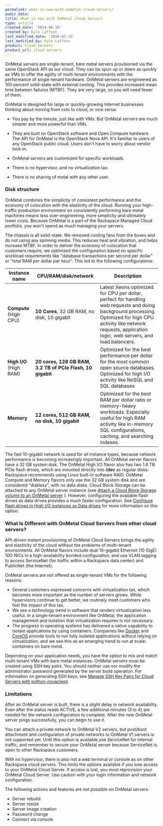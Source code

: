 ```yaml
---
permalink: what-is-new-with-onmetal-cloud-servers/
audit_date:
title: What is new with OnMetal Cloud Servers
type: article
created_date: '2014-06-19'
created_by: Kyle Laffoon
last_modified_date: '2016-07-15'
last_modified_by: Kyle Laffoon
product: Cloud Servers
product_url: cloud-servers
---
```


OnMetal servers are single-tenant, bare metal servers provisioned via
the same OpenStack API as our cloud. They can be spun up or down as
quickly as VMs to offer the agility of multi-tenant environments with
the performance of single-tenant hardware. OnMetal servers are
engineered as 100 percent solid-state with external cooling. This
provides increased mean time between failures (MTBF). They are very
large, so you will need fewer of them.

OnMetal is designed for large or quickly-growing Internet businesses
thinking about moving from colo to cloud, or vice versa:

-   You pay by the minute, just like with VMs. But OnMetal servers are
    much simpler and more powerful than VMs.

-   They are built on OpenStack software and Open Compute hardware. The
    API for OnMetal is the OpenStack Nova API. It's familiar to users of
    any OpenStack public cloud. Users don't have to worry about
    vendor lock-in.

-   OnMetal servers are customized for specific workloads.

-   There is no hypervisor, and no virtualization tax.

-   There is no sharing of metal with any other user.

### Disk structure

OnMetal combines the simplicity of consistent performance and the
economy of colocation with the elasticity of the cloud. Running your
high-traffic production environment on consistently performing bare
metal machines means less over-engineering, more simplicity and ultimately lower costs. Because OnMetal is a part of the Rackspace
Managed Cloud portfolio, you won't spend as much managing your servers.

The chassis is all solid-state. We removed cooling fans from the boxes
and do not using any spinning media. This reduces heat and vibration,
and helps increase MTBF. In order to deliver the economy of colocation
that customers require, we optimized the configuration based on specific
workload requirements like "database transactions per second per dollar"
or "total RAM per dollar per hour". This led to the following
configurations:

| Instance name  | CPU/RAM/disk/network         | Description                              |
|----------------|------------------------------|------------------------------------------|
|**Compute** (High CPU)   | **10 Cores**, 32 GB RAM, no disk, 10 gigabit   | Latest Xeons optimized for CPU per dollar, perfect for handling web requests and doing background processing. Optimized for high CPU activity like network requests, application logic, web servers, and load balancers. |
| **High I/O** (High RAM)   | **20 cores, 128 GB RAM, **3.2 TB of PCIe Flash**, 10 gigabit** | Optimized for the best performance per dollar for the most common open source databases. Optimized for high I/O activity like NoSQL and SQL databases                                                                    |
| **Memory**      | **12 cores, **512 GB RAM**, no disk, 10 gigabit**     | Optimized for the best RAM per dollar ratio or memory-heavy workloads. Especially useful for high RAM activity like in-memory SQL configurations, caching, and searching indexes.   |

The fast 10-gigabit network is used for all instance types, because
network performance is becoming increasingly important. All OnMetal
server flavors have a 32 GB system disk. The OnMetal High I/O flavor
also has two 1.6 TB PCIe flash drives, which are mounted directly into
**/dev** as regular disks. Rackspace recommends using Linux built-in
software RAID. OnMetal Compute and Memory flavors only use the 32 GB
system disk and are considered "diskless", with no data disks. Cloud
Block Storage can be attached to any OnMetal server instance (see
[Attach a Cloud Block Storage volume to an OnMetal server](/how-to/attach-a-cloud-block-storage-volume-to-an-onmetal-server)
). However, configuring the available flash drives as data drives
provides a much faster configuration. See [Configure flash drives in High I/O instances as Data drives](/how-to/configure-flash-drives-in-high-io-instances-as-data-drives)
for more information on this option.

### What Is Different with OnMetal Cloud Servers from other cloud servers?

API-driven instant provisioning of OnMetal Cloud Servers brings the
agility and elasticity of the cloud without the problems of multi-tenant
environments. All OnMetal flavors include dual 10-gigabit Ethernet (10
GigE) 10G NICs in a high-availability bonded configuration, and use VLAN
tagging to access ServiceNet (for traffic within a Rackspace data
center) and PublicNet (the Internet).

OnMetal servers are not offered as single-tenant VMs for the following
reasons:

-   Several customers expressed concerns with virtualization tax, which
    becomes more important as the number of servers grows. While
    hypervisors continue to get better, we routinely meet customers who
    feel the impact of this tax.
-   We see a technology trend in software that renders virtualization
    less useful. In a single-tenant environment like OnMetal, the
    application management and isolation that virtualization requires is
    not necessary.
-   The progress in operating systems has delivered a native capability
    to isolate applications by using containers. Companies like
    [Docker](http://www.docker.com/) and [CoreOS](https://coreos.com/)
    provide tools to run fully isolated applications without relying on
    virtualization, and we see this as an emerging trend to run at
    scale: containers on bare metal.

Depending on your application needs, you have the option to mix and
match multi-tenant VMs with bare metal instances. OnMetal servers must
be created using SSH key pairs. You should neither use nor modify the
administrator password generated by the server build operation. For
information on generating SSH keys, see [Manage SSH Key Pairs for Cloud Servers with python-novaclient](/how-to/manage-ssh-key-pairs-for-cloud-servers-with-python-novaclient).

### Limitations

After an OnMetal server is built, there is a slight delay in network
availability. Even after the status reads ACTIVE, a few additional
minutes (3 to 4) are needed for the network configuration to complete.
After the new OnMetal server pings successfully, you can begin to use
it.

You can attach a private network to OnMetal V2 servers, but post/boot
attachment and configuration of private networks to OnMetal V1 servers is not
supported yet. Until this option is available,use ServiceNet for internal
traffic, and remember to secure your OnMetal server because ServiceNet is open
to other Rackspace customers.

With no hypervisor, there is also not a web terminal or console as on
other Rackspace cloud servers. This limits the options available if you
lose access to your OnMetal Cloud Server. If access is lost, you must
reprovision your OnMetal Cloud Server. Use caution with your login
information and network configuration.

The following actions and features are not possible on OnMetal servers:

-   Server rebuild
-   Server resize
-   Server image creation
-   Password change
-   Connect via console
